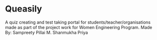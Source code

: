 # Queasily

A quiz creating and test taking portal for students/teacher/organisations made as part of the project work for Women Engineering Program.
Made By:
Sampreety Pillai
M. Shanmukha Priya
